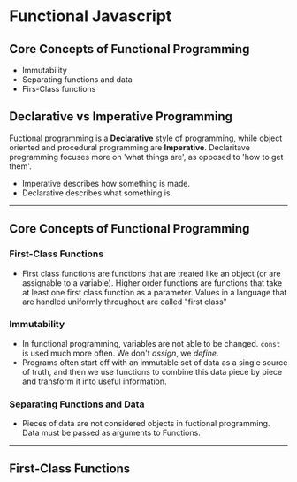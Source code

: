 # Functional Javascript

## Core Concepts of Functional Programming
* Immutability
* Separating functions and data
* Firs-Class functions


## Declarative vs Imperative Programming

Fuctional programming is a **Declarative** style of programming, while object oriented and procedural programming are **Imperative**.  Declaritave programming focuses more on 'what things are', as opposed to 'how to get them'.  

* Imperative describes how something is made.
* Declarative describes what something is.

***

## Core Concepts of Functional Programming


### First-Class Functions
* First class functions are functions that are treated like an object (or are assignable to a variable). Higher order functions are functions that take at least one first class function as a parameter. Values in a language that are handled uniformly throughout are called "first class"

### Immutability  
* In functional programming, variables are not able to be changed.  `const` is used much more often.  We don't *assign*, we *define*.  
* Programs often start off with an immutable set of data as a single source of truth, and then we use functions to combine this data piece by piece and transform it into useful information.

### Separating Functions and Data
* Pieces of data are not considered objects in fuctional programming.  Data must be passed as arguments to Functions.

***

## First-Class Functions







